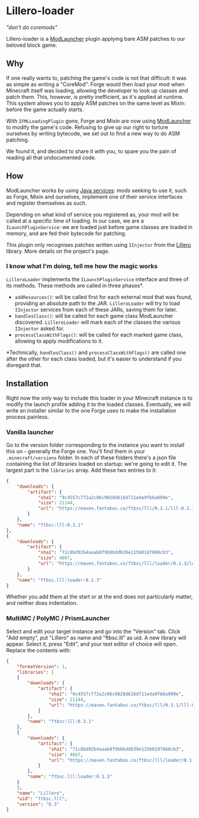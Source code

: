 # Lillero-loader
*"don't do coremods"*

Lillero-loader is a [ModLauncher](https://github.com/McModLauncher/modlauncher) plugin applying bare ASM patches to our beloved block game.

## Why
If one really wants to, patching the game's code is not that difficult: it was as simple as writing a "CoreMod". Forge would then load your mod when Minecraft itself was loading, allowing the developer to look up classes and patch them. This, however, is pretty inefficient, as it's applied at runtime. This system allows you to apply ASM patches on the same level as Mixin: before the game actually starts.

With `IFMLLoadingPlugin` gone, Forge and Mixin are now using [ModLauncher](https://github.com/McModLauncher/modlauncher) to modify the game's code. Refusing to give up our right to torture ourselves by writing bytecode, we set out to find a new way to do ASM patching.

We found it, and decided to share it with you, to spare you the pain of reading all that undocumented code.

## How
ModLauncher works by using [Java services](https://docs.oracle.com/javase/8/docs/api/java/util/ServiceLoader.html): mods seeking to use it, such as Forge, Mixin and ourselves, implement one of their service interfaces and register themselves as such.

Depending on what kind of service you registered as, your mod will be called at a specific time of loading. In our case, we are a `ILaunchPluginService`: we are loaded just before game classes are loaded in memory, and are fed their bytecode for patching.

This plugin only recognises patches written using `IInjector` from the [Lillero](https://git.fantabos.co/lillero) library. More details on the project's page.

### I know what I'm doing, tell me how the magic works
`LilleroLoader` implements the `ILaunchPluginService` interface and three of its methods. These methods are called in three phases*.
 * `addResources()`: will be called first for each external mod that was found, providing an absolute path to the JAR. `LilleroLoader` will try to load `IInjector` services from each of these JARs, saving them for later.
 * `handlesClass()`: will be called for each game class ModLauncher discovered. `LilleroLoader` will mark each of the classes the various `IInjector` asked for.
 * `processClassWithFlags()`: will be called for each marked game class, allowing to apply modifications to it.

\*Technically, `handlesClass()` and `processClassWithFlags()` are called one after the other for each class loaded, but it's easier to understand if you disregard that.

## Installation
Right now the only way to include this loader in your Minecraft instance is to modify the launch profile adding it to the loaded classes. Eventually, we will write an installer similar to the one Forge uses to make the installation process painless.

### Vanilla launcher
Go to the version folder corresponding to the instance you want to install this on - generally the Forge one. You'll find them in your `.minecraft/versions` folder. In each of these folders there's a json file containing the list of libraries loaded on startup: we're going to edit it. The largest part is the `libraries` array. Add these two entries to it:
```json
{
	"downloads": {
		"artifact": {
			"sha1": "9c4557c772a2c06c9028d616d711eda9fb6a009e",
			"size": 21144,
			"url": "https://maven.fantabos.co/ftbsc/lll/0.3.1/lll-0.3.1.jar"
		}
	},
	"name": "ftbsc:lll:0.3.1"
},
{
	"downloads": {
		"artifact": {
			"sha1": "71c8bd92b4aaab8f9b6bdd639e115b01d7060cb3",
			"size": 4667,
			"url": "https://maven.fantabos.co/ftbsc/lll/loader/0.1.3/loader-0.1.3.jar"
		}
	},
	"name": "ftbsc.lll:loader:0.1.3"
}
```

Whether you add them at the start or at the end does not particularly matter, and neither does indentation.

### MultiMC / PolyMC / PrismLauncher
Select and edit your target instance and go into the "Version" tab. Click "Add empty", put "Lillero" as name and "ftbsc.lll" as uid. A new library will appear. Select it, press "Edit", and your text editor of choice will open. Replace the contents with:

```json
{
    "formatVersion": 1,
    "libraries": [
    {
        "downloads": {
            "artifact": {
                "sha1": "9c4557c772a2c06c9028d616d711eda9fb6a009e",
                "size": 21144,
                "url": "https://maven.fantabos.co/ftbsc/lll/0.3.1/lll-0.3.1.jar"
            }
        },
        "name": "ftbsc:lll:0.3.1"
    },
    {
        "downloads": {
            "artifact": {
                "sha1": "71c8bd92b4aaab8f9b6bdd639e115b01d7060cb3",
                "size": 4667,
                "url": "https://maven.fantabos.co/ftbsc/lll/loader/0.1.3/loader-0.1.3.jar"
            }
        },
        "name": "ftbsc.lll:loader:0.1.3"
    }
    ],
    "name": "Lillero",
    "uid": "ftbsc.lll",
    "version": "0.3"
}
```
